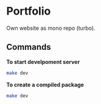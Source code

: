 # Portfolio
Own website as mono repo (turbo).

## Commands

**To start develpoment server**  

```bash
make dev
```

**To create a compiled package**  

```bash
make dev
```

